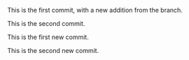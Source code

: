 This is the first commit, with a new addition from the branch.

This is the second commit.

This is the first new commit.

This is the second new commit.
